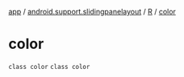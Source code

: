 [app](../../../index.md) / [android.support.slidingpanelayout](../../index.md) / [R](../index.md) / [color](./index.md)

# color

`class color`
`class color`